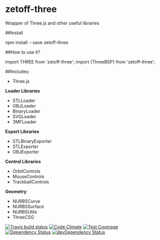 # zetoff-three

Wrapper of Three.js and other useful libraries

##Install

npm install --save zetoff-three

##How to use it?

import THREE from 'zetoff-three';
import {ThreeBSP} from 'zetoff-three';


##Includes:

- Three.js

**Loader Libraries**
 - STLLoader
 - OBJLoader
 - BinaryLoader
 - SVGLoader
 - 3MFLoader

**Export Libraries**
 - STLBinaryExporter
 - STLExporter
 - OBJExporter

**Control Libraries**
 - OrbitControls
 - MouseControls
 - TrackballControls

**Geometry**
 - NURBSCurve
 - NURBSSurface
 - NURBSUtils
 - ThreeCSG


[![Travis build status](http://img.shields.io/travis/zetoff/zetoff-three.svg?style=flat)](https://travis-ci.org/zetoff/zetoff-three)
[![Code Climate](https://codeclimate.com/github/zetoff/zetoff-three/badges/gpa.svg)](https://codeclimate.com/github/zetoff/zetoff-three)
[![Test Coverage](https://codeclimate.com/github/zetoff/zetoff-three/badges/coverage.svg)](https://codeclimate.com/github/zetoff/zetoff-three)
[![Dependency Status](https://david-dm.org/zetoff/zetoff-three.svg)](https://david-dm.org/zetoff/zetoff-three)
[![devDependency Status](https://david-dm.org/zetoff/zetoff-three/dev-status.svg)](https://david-dm.org/zetoff/zetoff-three#info=devDependencies)
